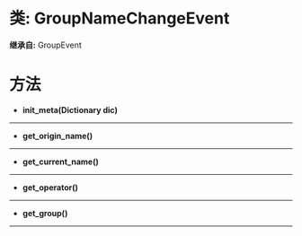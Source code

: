 # 类: GroupNameChangeEvent  
  
**继承自:** GroupEvent  
  
# 方法 
  
- **init_meta(Dictionary dic)**  
  
---  
  
- **get_origin_name()**  
  
---  
  
- **get_current_name()**  
  
---  
  
- **get_operator()**  
  
---  
  
- **get_group()**  
  
---  
  


